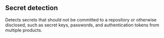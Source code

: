 ## Secret detection
Detects secrets that should not be committed to a repository or otherwise disclosed, such as secret keys, passwords, and authentication tokens from multiple products.